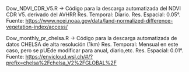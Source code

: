 Dow_NDVI_CDR_V5.R -> Código para la descarga automatizada del NDVI CDR V5. derivado del AVHRR Res. Temporal: Diario. Res. Espacial: 0.05°. Fuente: https://www.ncei.noaa.gov/data/land-normalized-difference-vegetation-index/access/

Dow_monthly_pr_chelsa.R -> Código para la descarga automatizada de datos CHELSA de alta resolución (1km) Res. Temporal: Mensual en este caso, pero se pUEde modificar para anual, diario,etc. Res. Espacial: 0.01°. Fuente: https://envicloud.wsl.ch/#/?prefix=chelsa%2Fchelsa_V2%2FGLOBAL%2F
